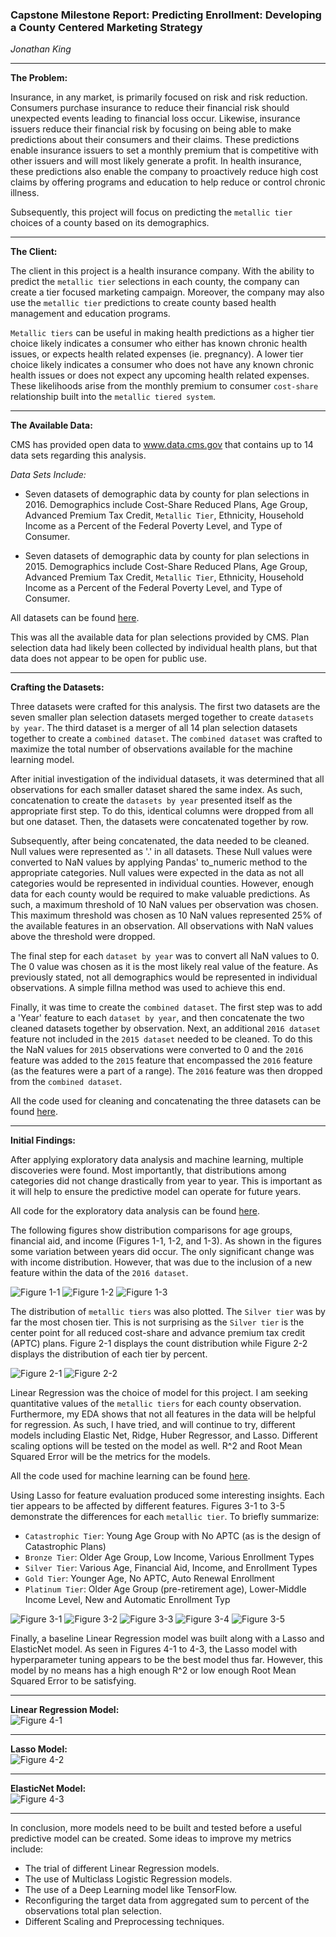 ### Capstone Milestone Report: Predicting Enrollment: Developing a County Centered Marketing Strategy  ###

*Jonathan King*

***
**The Problem:** 

Insurance, in any market, is primarily focused on risk and risk reduction.  Consumers purchase insurance to reduce their financial risk should unexpected events leading to financial loss occur.  Likewise, insurance issuers reduce their financial risk by focusing on being able to make predictions about their consumers and their claims.  These predictions enable insurance issuers to set a monthly premium that is competitive with other issuers and will most likely generate a profit.  In health insurance, these predictions also enable the company to proactively reduce high cost claims by offering programs and education to help reduce or control chronic illness.  

Subsequently, this project will focus on predicting the `metallic tier` choices of a county based on its demographics.

***
**The Client:** 

The client in this project is a health insurance company.  With the ability to predict the `metallic tier` selections in each county, the company can create a tier focused marketing campaign.  Moreover, the company may also use the `metallic tier` predictions to create county based health management and education programs.    

`Metallic tiers` can be useful in making health predictions as a higher tier choice likely indicates a consumer who either has known chronic health issues, or expects health related expenses (ie. pregnancy).  A lower tier choice likely indicates a consumer who does not have any known chronic health issues or does not expect any upcoming health related expenses.  These likelihoods arise from the monthly premium to consumer `cost-share` relationship built into the `metallic tiered system`.

***
**The Available Data:** 

CMS has provided open data to www.data.cms.gov that contains up to 14 data sets regarding this analysis.  

*Data Sets Include:*  

-  Seven datasets of demographic data by county for plan selections in 2016.  Demographics include Cost-Share Reduced Plans, Age Group, Advanced Premium Tax Credit, `Metallic Tier`, Ethnicity, Household Income as a Percent of the Federal Poverty Level, and Type of Consumer.

-  Seven datasets of demographic data by county for plan selections in 2015.  Demographics include Cost-Share Reduced Plans, Age Group, Advanced Premium Tax Credit, `Metallic Tier`, Ethnicity, Household Income as a Percent of the Federal Poverty Level, and Type of Consumer.

All datasets can be found [here](https://data.cms.gov/browse?category=Marketplace%20-%20Qualified%20Health%20Plan%20(QHP)).

This was all the available data for plan selections provided by CMS.  Plan selection data had likely been collected by individual health plans, but that data does not appear to be open for public use. 

***
**Crafting the Datasets:**

Three datasets were crafted for this analysis.  The first two datasets are the seven smaller plan selection datasets merged together to create `datasets by year`.  The third dataset is a merger of all 14 plan selection datasets together to create a `combined dataset`.  The `combined dataset` was crafted to maximize the total number of observations available for the machine learning model.

After initial investigation of the individual datasets, it was determined that all observations for each smaller dataset shared the same index.  As such, concatenation to create the `datasets by year` presented itself as the appropriate first step.  To do this, identical columns were dropped from all but one dataset.  Then, the datasets were concatenated together by row.

Subsequently, after being concatenated, the data needed to be cleaned.  Null values were represented as '.' in all datasets.  These Null values were converted to NaN values by applying Pandas' to_numeric method to the appropriate categories.   Null values were expected in the data as not all categories would be represented in individual counties.  However, enough data for each county would be required to make valuable predictions.  As such, a maximum threshold of 10 NaN values per observation was chosen.  This maximum threshold was chosen as 10 NaN values represented 25% of the available features in an observation.  All observations with NaN values above the threshold were dropped.

The final step for each `dataset by year` was to convert all NaN values to 0.  The 0 value was chosen as it is the most likely real value of the feature.  As previously stated, not all demographics would be represented in individual observations.  A simple fillna method was used to achieve this end.

Finally, it was time to create the `combined dataset`.  The first step was to add a 'Year' feature to each `dataset by year`, and then concatenate the two cleaned datasets together by observation.  Next, an additional `2016 dataset` feature not included in the `2015 dataset` needed to be cleaned.  To do this the NaN values for `2015` observations were converted to 0 and the `2016` feature was added to the `2015` feature that encompassed the `2016` feature (as the features were a part of a range).  The `2016` feature was then dropped from the `combined dataset`.     

All the code used for cleaning and concatenating the three datasets can be found [here](https://github.com/jsking751/Capstone_2/blob/master/Data%20Munging/Data_Munging_Merging.ipynb).


***
**Initial Findings:** 

After applying exploratory data analysis and machine learning, multiple discoveries were found.  Most importantly, that distributions among categories did not change drastically from year to year.  This is important as it will help to ensure the predictive model can operate for future years.

All code for the exploratory data analysis can be found [here](https://github.com/jsking751/Capstone_2/blob/master/EDA/EDA.ipynb).

The following figures show distribution comparisons for age groups, financial aid, and income (Figures 1-1, 1-2, and 1-3).  As shown in the figures some variation between years did occur.  The only significant change was with income distribution.  However, that was due to the inclusion of a new feature within the data of the `2016 dataset`. <br>

![Figure 1-1](https://github.com/jsking751/Capstone_2/blob/master/Figures/age_dist.png "Figure 1-1")
![Figure 1-2](https://github.com/jsking751/Capstone_2/blob/master/Figures/aid_dist.png "Figure 1-2")
![Figure 1-3](https://github.com/jsking751/Capstone_2/blob/master/Figures/income_dist.png "Figure 1-3")

The distribution of `metallic tiers` was also plotted.  The `Silver tier` was by far the most chosen tier.  This is not surprising as the `Silver tier` is the center point for all reduced cost-share and advance premium tax credit (APTC) plans.  Figure 2-1 displays the count distribution while Figure 2-2 displays the distribution of each tier by percent. <br>

![Figure 2-1](https://github.com/jsking751/Capstone_2/blob/master/Figures/tier_dist.png "Figure 2-1")
![Figure 2-2](https://github.com/jsking751/Capstone_2/blob/master/Figures/metallic_pie.png "Figure 2-2")


Linear Regression was the choice of model for this project.  I am seeking quantitative values of the `metallic tiers` for each county observation.   Furthermore, my EDA shows that not all features in the data will be helpful for regression.  As such, I have tried, and will continue to try, different models including Elastic Net, Ridge, Huber Regressor, and Lasso. Different scaling options will be tested on the model as well. R^2 and Root Mean Squared Error will be the metrics for the models. 

All the code used for machine learning can be found [here](https://github.com/jsking751/Capstone_2/blob/master/Machine%20Learning/Machine_Learning.ipynb).

Using Lasso for feature evaluation produced some interesting insights.  Each tier appears to be affected by different features.  Figures 3-1 to 3-5 demonstrate the differences for each `metallic tier`.  To briefly summarize:

-   `Catastrophic Tier`: Young Age Group with No APTC (as is the design of Catastrophic Plans)
-   `Bronze Tier`: Older Age Group, Low Income, Various Enrollment Types
-   `Silver Tier`: Various Age, Financial Aid, Income, and Enrollment Types
-   `Gold Tier`: Younger Age, No APTC, Auto Renewal Enrollment
-   `Platinum Tier`: Older Age Group (pre-retirement age), Lower-Middle Income Level, New and Automatic Enrollment Typ<br>


![Figure 3-1](https://github.com/jsking751/Capstone_2/blob/master/Figures/cat_lasso.png "Figure 3-1")
![Figure 3-2](https://github.com/jsking751/Capstone_2/blob/master/Figures/bronze_lasso.png "Figure 3-2")
![Figure 3-3](https://github.com/jsking751/Capstone_2/blob/master/Figures/silver_lasso.png "Figure 3-3")
![Figure 3-4](https://github.com/jsking751/Capstone_2/blob/master/Figures/gold_lasso.png "Figure 3-4")
![Figure 3-5](https://github.com/jsking751/Capstone_2/blob/master/Figures/plat_lasso.png "Figure 3-5")

Finally, a baseline Linear Regression model was built along with a Lasso and ElasticNet model.  As seen in Figures 4-1 to 4-3, the Lasso model with hyperparameter tuning appears to be the best model thus far.  However, this model by no means has a high enough R^2 or low enough Root Mean Squared Error to be satisfying.  <br>
***
**Linear Regression Model:**  
![Figure 4-1](https://github.com/jsking751/Capstone_2/blob/master/Figures/lin_model.PNG "Figure 4-1")
***
**Lasso Model:**  
![Figure 4-2](https://github.com/jsking751/Capstone_2/blob/master/Figures/lasso_model.PNG "Figure 4-2")
***
**ElasticNet Model:**  
![Figure 4-3](https://github.com/jsking751/Capstone_2/blob/master/Figures/enet_model.PNG "Figure 4-3")
***

In conclusion, more models need to be built and tested before a useful predictive model can be created.  Some ideas to improve my metrics include:
-   The trial of different Linear Regression models.
-   The use of Multiclass Logistic Regression models.
-   The use of a Deep Learning model like TensorFlow.
-   Reconfiguring the target data from aggregated sum to percent of the observations total plan selection.
-   Different Scaling and Preprocessing techniques. 